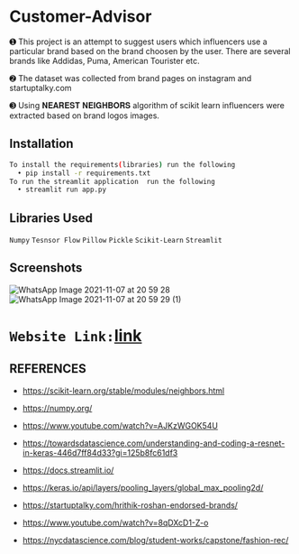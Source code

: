 # Customer-Advisor

➊ This project is an attempt to suggest users which influencers use a particular brand based on the brand choosen by the user.
There are several brands like Addidas, Puma, American Tourister etc. 

➋ The dataset was collected from brand pages on instagram and startuptalky.com 

➌ Using 𝐍𝐄𝐀𝐑𝐄𝐒𝐓 𝐍𝐄𝐈𝐆𝐇𝐁𝐎𝐑𝐒 algorithm of scikit learn    influencers were extracted based on brand logos images.

## Installation
```bash
To install the requirements(libraries) run the following
  • pip install -r requirements.txt
To run the streamlit application  run the following
  • streamlit run app.py
```
## Libraries Used
`Numpy`
`Tesnsor Flow`
`Pillow`
`Pickle`
`Scikit-Learn`
`Streamlit`
    
## Screenshots

![WhatsApp Image 2021-11-07 at 20 59 28](https://user-images.githubusercontent.com/93784760/140651761-293f5afa-9497-489f-97e6-05ffd06ee322.jpeg)
![WhatsApp Image 2021-11-07 at 20 59 29 (1)](https://user-images.githubusercontent.com/93784760/140651771-71398236-2802-406e-8351-14c5950cb43b.jpeg)


# `Website Link:`[link](https://share.streamlit.io/amaanalikhan3000/bookish-doodle/main/app.py)


## REFERENCES

-  https://scikit-learn.org/stable/modules/neighbors.html

-  https://numpy.org/

-  https://www.youtube.com/watch?v=AJKzWGOK54U

- https://towardsdatascience.com/understanding-and-coding-a-resnet-in-keras-446d7ff84d33?gi=125b8fc61df3

- https://docs.streamlit.io/

- https://keras.io/api/layers/pooling_layers/global_max_pooling2d/

- https://startuptalky.com/hrithik-roshan-endorsed-brands/

- https://www.youtube.com/watch?v=8qDXcD1-Z-o

- https://nycdatascience.com/blog/student-works/capstone/fashion-rec/


